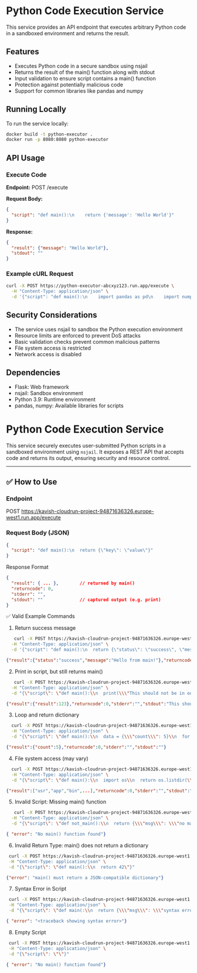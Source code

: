 # Python Code Execution Service

This service provides an API endpoint that executes arbitrary Python code in a sandboxed environment and returns the result.

## Features

- Executes Python code in a secure sandbox using nsjail
- Returns the result of the main() function along with stdout
- Input validation to ensure script contains a main() function
- Protection against potentially malicious code
- Support for common libraries like pandas and numpy

## Running Locally

To run the service locally:

```bash
docker build -t python-executor .
docker run -p 8080:8080 python-executor
```

## API Usage

### Execute Code

**Endpoint:** POST /execute

**Request Body:**
```json
{
  "script": "def main():\n    return {'message': 'Hello World'}"
}
```

**Response:**
```json
{
  "result": {"message": "Hello World"},
  "stdout": ""
}
```

### Example cURL Request

```bash
curl -X POST https://python-executor-abcxyz123.run.app/execute \
  -H "Content-Type: application/json" \
  -d '{"script": "def main():\n    import pandas as pd\n    import numpy as np\n    data = {\"A\": [1, 2, 3], \"B\": [4, 5, 6]}\n    df = pd.DataFrame(data)\n    return {\"sum\": int(np.sum(df[\"A\"]))}"}'
```

## Security Considerations

- The service uses nsjail to sandbox the Python execution environment
- Resource limits are enforced to prevent DoS attacks
- Basic validation checks prevent common malicious patterns
- File system access is restricted
- Network access is disabled

## Dependencies

- Flask: Web framework
- nsjail: Sandbox environment
- Python 3.9: Runtime environment
- pandas, numpy: Available libraries for scripts

# Python Code Execution Service

This service securely executes user-submitted Python scripts in a sandboxed environment using `nsjail`. It exposes a REST API that accepts code and returns its output, ensuring security and resource control.

---

## ✅ How to Use

### Endpoint

POST https://kavish-cloudrun-project-94871636326.europe-west1.run.app/execute


### Request Body (JSON)

```json
{
  "script": "def main():\n  return {\"key\": \"value\"}"
}
```
Response Format

```json
{
  "result": { ... },        // returned by main()
  "returncode": 0,
  "stderr": "",
  "stdout": ""              // captured output (e.g. print)
}
```

✅ Valid Example Commands
1. Return success message
```bash   
   curl -X POST https://kavish-cloudrun-project-94871636326.europe-west1.run.app/execute \
  -H "Content-Type: application/json" \
  -d '{"script": "def main():\n  return {\"status\": \"success\", \"message\": \"Hello from main!\"}"}'
```
```json
{"result":{"status":"success","message":"Hello from main!"},"returncode":0,"stderr":"","stdout":""}

```
2. Print in script, but still returns main()
```bash   
   curl -X POST https://kavish-cloudrun-project-94871636326.europe-west1.run.app/execute \
  -H "Content-Type: application/json" \
  -d "{\"script\": \"def main():\\n  print(\\\"This should not be in output\\\")\\n  return {\\\"result\\\": 123}\"}"

```
```json
{"result":{"result":123},"returncode":0,"stderr":"","stdout":"This should not be in output\n"}
```
3. Loop and return dictionary
```bash   
  curl -X POST https://kavish-cloudrun-project-94871636326.europe-west1.run.app/execute \
  -H "Content-Type: application/json" \
  -d "{\"script\": \"def main():\\n  data = {\\\"count\\\": 5}\\n  for i in range(data[\\\"count\\\"]):\\n    pass\\n  return data\"}"

```
```json
{"result":{"count":5},"returncode":0,"stderr":"","stdout":""}
```
4. File system access (may vary)
```bash   
  curl -X POST https://kavish-cloudrun-project-94871636326.europe-west1.run.app/execute \
  -H "Content-Type: application/json" \
  -d "{\"script\": \"def main():\\n  import os\\n  return os.listdir(\\\"/\\\")\"}"
```
```json
{"result":["usr","app","bin",...],"returncode":0,"stderr":"","stdout":""}
```
5. Invalid Script: Missing main() function
```bash   
   curl -X POST https://kavish-cloudrun-project-94871636326.europe-west1.run.app/execute \
  -H "Content-Type: application/json" \
  -d "{\"script\": \"def not_main():\\n  return {\\\"msg\\\": \\\"no main function\\\"}\"}"

```
```json
{ "error": "No main() function found"}
```   
6. Invalid Return Type: main() does not return a dictionary
 ```bash   
  curl -X POST https://kavish-cloudrun-project-94871636326.europe-west1.run.app/execute \
  -H "Content-Type: application/json" \
  -d "{\"script\": \"def main():\\n  return 42\"}"
```
```json
{"error": "main() must return a JSON-compatible dictionary"}
```   
7. Syntax Error in Script
 ```bash   
  curl -X POST https://kavish-cloudrun-project-94871636326.europe-west1.run.app/execute \
  -H "Content-Type: application/json" \
  -d "{\"script\": \"def main(:\\n  return {\\\"msg\\\": \\\"syntax error\\\"}\"}"
```
```json
{ "error": "<traceback showing syntax error>"}
```  
8. Empty Script
 ```bash   
  curl -X POST https://kavish-cloudrun-project-94871636326.europe-west1.run.app/execute \
  -H "Content-Type: application/json" \
  -d "{\"script\": \"\"}"
```
```json
{ "error": "No main() function found"}
```  
   
